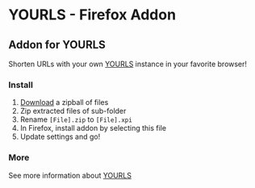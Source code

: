 YOURLS - Firefox Addon
======================

Addon for YOURLS
----------------
Shorten URLs with your own [YOURLS](http://yourls.org/) instance in your favorite browser!

### Install

1. [Download](Firefox-Addon-Yourls/zipball/master) a zipball of files
2. Zip extracted files of sub-folder 
3. Rename `[File].zip` to `[File].xpi`
4. In Firefox, install addon by selecting this file
5. Update settings and go!

### More

See more information about [YOURLS](http://yourls.org/)
